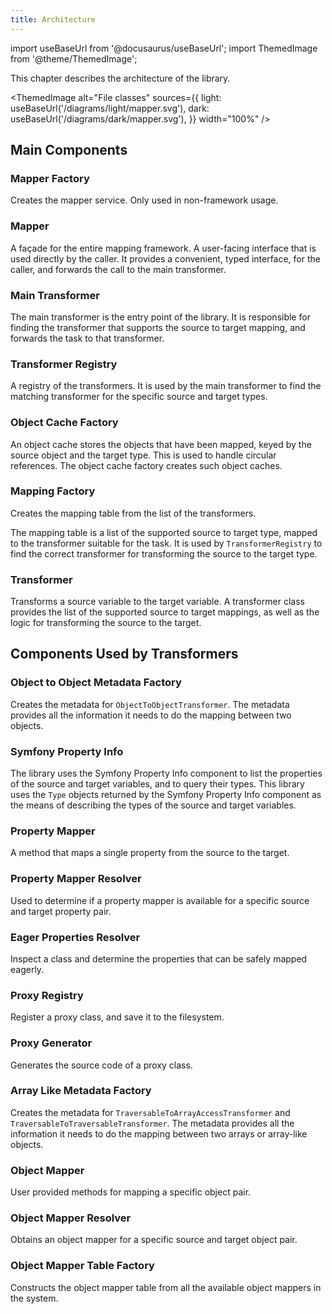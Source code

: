 ```yaml
---
title: Architecture
---
```


import useBaseUrl from '@docusaurus/useBaseUrl';
import ThemedImage from '@theme/ThemedImage';

This chapter describes the architecture of the library.

<ThemedImage
  alt="File classes"
  sources={{
    light: useBaseUrl('/diagrams/light/mapper.svg'),
    dark: useBaseUrl('/diagrams/dark/mapper.svg'),
  }}
  width="100%"
/>

## Main Components

### Mapper Factory

Creates the mapper service. Only used in non-framework usage.

### Mapper

A façade for the entire mapping framework. A user-facing interface that is used
directly by the caller. It provides a convenient, typed interface, for the
caller, and forwards the call to the main transformer.

### Main Transformer

The main transformer is the entry point of the library. It is responsible
for finding the transformer that supports the source to target mapping,
and forwards the task to that transformer.

### Transformer Registry

A registry of the transformers. It is used by the main transformer to find
the matching transformer for the specific source and target types.

### Object Cache Factory

An object cache stores the objects that have been mapped, keyed by the source
object and the target type. This is used to handle circular references. The
object cache factory creates such object caches.

### Mapping Factory

Creates the mapping table from the list of the transformers.

The mapping table is a list of the supported source to target type, mapped to
the transformer suitable for the task. It is used by `TransformerRegistry` to
find the correct transformer for transforming the source to the target type.

### Transformer

Transforms a source variable to the target variable. A transformer class
provides the list of the supported source to target mappings, as well as
the logic for transforming the source to the target.

## Components Used by Transformers

### Object to Object Metadata Factory

Creates the metadata for `ObjectToObjectTransformer`. The metadata provides all
the information it needs to do the mapping between two objects.

### Symfony Property Info

The library uses the Symfony Property Info component to list the properties of
the source and target variables, and to query their types. This library uses
the `Type` objects returned by the Symfony Property Info component as the
means of describing the types of the source and target variables.

### Property Mapper

A method that maps a single property from the source to the target.

### Property Mapper Resolver

Used to determine if a property mapper is available for a specific source and
target property pair.

### Eager Properties Resolver

Inspect a class and determine the properties that can be safely mapped eagerly.

### Proxy Registry

Register a proxy class, and save it to the filesystem.

### Proxy Generator

Generates the source code of a proxy class.

### Array Like Metadata Factory

Creates the metadata for `TraversableToArrayAccessTransformer` and
`TraversableToTraversableTransformer`. The metadata provides all the information
it needs to do the mapping between two arrays or array-like objects.

### Object Mapper

User provided methods for mapping a specific object pair.

### Object Mapper Resolver

Obtains an object mapper for a specific source and target object pair.

### Object Mapper Table Factory

Constructs the object mapper table from all the available object mappers in the
system.